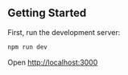 ## Getting Started

First, run the development server:

```bash
npm run dev
```

Open [http://localhost:3000](http://localhost:3000)